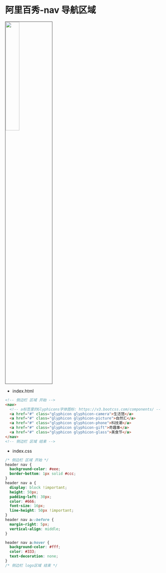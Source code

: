 # 阿里百秀-nav 导航区域

<img src="/images/mobile/bootstrap/020.png" style="width: 30%; display:inline-block; margin: 0; border:1px solid rgba(0,0,0,0.7);">

- index.html

```html
<!-- 侧边栏 区域 开始 -->
<nav>
  <!-- a标签里的Glyphicons字体图标: https://v3.bootcss.com/components/ -->
  <a href="#" class="glyphicon glyphicon-camera">生活馆</a>
  <a href="#" class="glyphicon glyphicon-picture">自然汇</a>
  <a href="#" class="glyphicon glyphicon-phone">科技潮</a>
  <a href="#" class="glyphicon glyphicon-gift">奇趣事</a>
  <a href="#" class="glyphicon glyphicon-glass">美食节</a>
</nav>
<!-- 侧边栏 区域 结束 -->
```

- index.css

```css
/* 侧边栏 区域 开始 */
header nav {
  background-color: #eee;
  border-bottom: 1px solid #ccc;
}
header nav a {
  display: block !important;
  height: 50px;
  padding-left: 30px;
  color: #666;
  font-size: 16px;
  line-height: 50px !important;
}
header nav a::before {
  margin-right: 5px;
  vertical-align: middle;
}

header nav a:hover {
  background-color: #fff;
  color: #333;
  text-decoration: none;
}
/* 侧边栏 logo区域 结束 */
```
